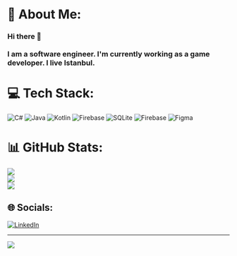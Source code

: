 
# 💫 About Me:

  ### Hi there 👋<br><br>I am a software engineer. I'm currently working as a game developer. I live Istanbul.


# 💻 Tech Stack:
![C#](https://img.shields.io/badge/c%23-%23239120.svg?style=for-the-badge&logo=csharp&logoColor=white) ![Java](https://img.shields.io/badge/java-%23ED8B00.svg?style=for-the-badge&logo=openjdk&logoColor=white) ![Kotlin](https://img.shields.io/badge/kotlin-%237F52FF.svg?style=for-the-badge&logo=kotlin&logoColor=white) ![Firebase](https://img.shields.io/badge/firebase-%23039BE5.svg?style=for-the-badge&logo=firebase) ![SQLite](https://img.shields.io/badge/sqlite-%2307405e.svg?style=for-the-badge&logo=sqlite&logoColor=white) ![Firebase](https://img.shields.io/badge/Firebase-039BE5?style=for-the-badge&logo=Firebase&logoColor=white) ![Figma](https://img.shields.io/badge/figma-%23F24E1E.svg?style=for-the-badge&logo=figma&logoColor=white)



# 📊 GitHub Stats:
![](https://github-readme-stats.vercel.app/api?username=selimhatipoglu&theme=dark&hide_border=false&include_all_commits=true&count_private=false)<br/>
![](https://github-readme-streak-stats.herokuapp.com/?user=selimhatipoglu&theme=dark&hide_border=false)<br/>
![](https://github-readme-stats.vercel.app/api/top-langs/?username=selimhatipoglu&theme=dark&hide_border=false&include_all_commits=true&count_private=false&layout=compact)

###

## 🌐 Socials:
[![LinkedIn](https://img.shields.io/badge/LinkedIn-%230077B5.svg?logo=linkedin&logoColor=white)](https://linkedin.com/in/https://www.linkedin.com/in/mehmet-selim-hatipo%C4%9Flu-42b490236/) 

---
[![](https://visitcount.itsvg.in/api?id=selimhatipoglu&icon=0&color=0)](https://visitcount.itsvg.in)

<!-- Proudly created with GPRM ( https://gprm.itsvg.in ) -->
<!--
**selimhatipoglu/selimhatipoglu** is a ✨ _special_ ✨ repository because its `README.md` (this file) appears on your GitHub profile.

Here are some ideas to get you started:

- 🔭 I’m currently working on ...
- 🌱 I’m currently learning ...
- 👯 I’m looking to collaborate on ...
- 🤔 I’m looking for help with ...
- 💬 Ask me about ...
- 📫 How to reach me: ...
- 😄 Pronouns: ...
- ⚡ Fun fact: ...
-->
